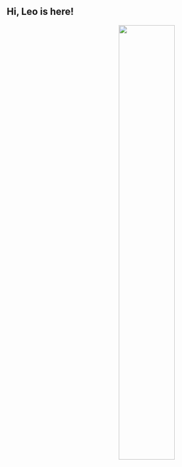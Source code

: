 ## Hi, Leo is here!

[<img align="right" width="50%" src="https://github-readme-stats.vercel.app/api?username=leo94666&theme=dark&show_icons=true">](https://metrics.lecoq.io/ouuan?template=classic)




